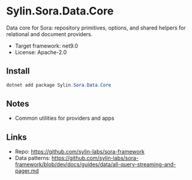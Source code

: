 # Sylin.Sora.Data.Core

Data core for Sora: repository primitives, options, and shared helpers for relational and document providers.

- Target framework: net9.0
- License: Apache-2.0

## Install

```powershell
dotnet add package Sylin.Sora.Data.Core
```

## Notes
- Common utilities for providers and apps

## Links
- Repo: https://github.com/sylin-labs/sora-framework
- Data patterns: https://github.com/sylin-labs/sora-framework/blob/dev/docs/guides/data/all-query-streaming-and-pager.md
